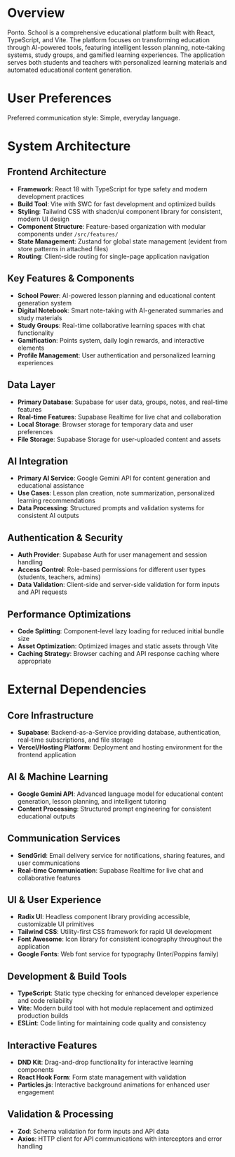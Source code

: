 # Overview

Ponto. School is a comprehensive educational platform built with React, TypeScript, and Vite. The platform focuses on transforming education through AI-powered tools, featuring intelligent lesson planning, note-taking systems, study groups, and gamified learning experiences. The application serves both students and teachers with personalized learning materials and automated educational content generation.

# User Preferences

Preferred communication style: Simple, everyday language.

# System Architecture

## Frontend Architecture
- **Framework**: React 18 with TypeScript for type safety and modern development practices
- **Build Tool**: Vite with SWC for fast development and optimized builds
- **Styling**: Tailwind CSS with shadcn/ui component library for consistent, modern UI design
- **Component Structure**: Feature-based organization with modular components under `/src/features/`
- **State Management**: Zustand for global state management (evident from store patterns in attached files)
- **Routing**: Client-side routing for single-page application navigation

## Key Features & Components
- **School Power**: AI-powered lesson planning and educational content generation system
- **Digital Notebook**: Smart note-taking with AI-generated summaries and study materials
- **Study Groups**: Real-time collaborative learning spaces with chat functionality
- **Gamification**: Points system, daily login rewards, and interactive elements
- **Profile Management**: User authentication and personalized learning experiences

## Data Layer
- **Primary Database**: Supabase for user data, groups, notes, and real-time features
- **Real-time Features**: Supabase Realtime for live chat and collaboration
- **Local Storage**: Browser storage for temporary data and user preferences
- **File Storage**: Supabase Storage for user-uploaded content and assets

## AI Integration
- **Primary AI Service**: Google Gemini API for content generation and educational assistance
- **Use Cases**: Lesson plan creation, note summarization, personalized learning recommendations
- **Data Processing**: Structured prompts and validation systems for consistent AI outputs

## Authentication & Security
- **Auth Provider**: Supabase Auth for user management and session handling
- **Access Control**: Role-based permissions for different user types (students, teachers, admins)
- **Data Validation**: Client-side and server-side validation for form inputs and API requests

## Performance Optimizations
- **Code Splitting**: Component-level lazy loading for reduced initial bundle size
- **Asset Optimization**: Optimized images and static assets through Vite
- **Caching Strategy**: Browser caching and API response caching where appropriate

# External Dependencies

## Core Infrastructure
- **Supabase**: Backend-as-a-Service providing database, authentication, real-time subscriptions, and file storage
- **Vercel/Hosting Platform**: Deployment and hosting environment for the frontend application

## AI & Machine Learning
- **Google Gemini API**: Advanced language model for educational content generation, lesson planning, and intelligent tutoring
- **Content Processing**: Structured prompt engineering for consistent educational outputs

## Communication Services
- **SendGrid**: Email delivery service for notifications, sharing features, and user communications
- **Real-time Communication**: Supabase Realtime for live chat and collaborative features

## UI & User Experience
- **Radix UI**: Headless component library providing accessible, customizable UI primitives
- **Tailwind CSS**: Utility-first CSS framework for rapid UI development
- **Font Awesome**: Icon library for consistent iconography throughout the application
- **Google Fonts**: Web font service for typography (Inter/Poppins family)

## Development & Build Tools
- **TypeScript**: Static type checking for enhanced developer experience and code reliability
- **Vite**: Modern build tool with hot module replacement and optimized production builds
- **ESLint**: Code linting for maintaining code quality and consistency

## Interactive Features
- **DND Kit**: Drag-and-drop functionality for interactive learning components
- **React Hook Form**: Form state management with validation
- **Particles.js**: Interactive background animations for enhanced user engagement

## Validation & Processing
- **Zod**: Schema validation for form inputs and API data
- **Axios**: HTTP client for API communications with interceptors and error handling